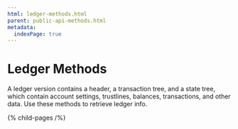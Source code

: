 ```yaml
---
html: ledger-methods.html
parent: public-api-methods.html
metadata:
  indexPage: true
---
```

# Ledger Methods

A ledger version contains a header, a transaction tree, and a state tree, which contain account settings, trustlines, balances, transactions, and other data. Use these methods to retrieve ledger info.

{% child-pages /%}
